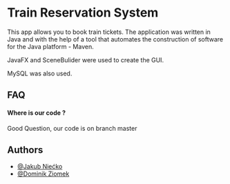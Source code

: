 # Train Reservation System 
This app allows you to book train tickets.
The application was written in Java and with the help of a tool that automates the construction of software for the Java platform - Maven.

JavaFX and SceneBulider were used to create the GUI.

MySQL was also used.

## FAQ

#### Where is our code ?

Good Question, our code is on branch master

## Authors

- [@Jakub Niećko](https://www.github.com/nieckojakub)
- [@Dominik Ziomek](https://www.github.com/Dziomek)



